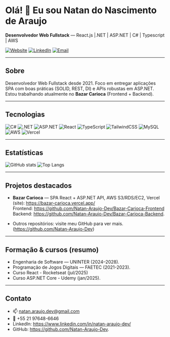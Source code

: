 # Olá! 👋 Eu sou Natan do Nascimento de Araujo

**Desenvolvedor Web Fullstack** 
— React.js |.NET | ASP.NET | C# | Typescript | AWS

[![Website](https://img.shields.io/badge/-Portfolio-brightgreen)](https://bazar-carioca.vercel.app/)
[![LinkedIn](https://img.shields.io/badge/-LinkedIn-0A66C2?style=flat&logo=linkedin&logoColor=white)](https://www.linkedin.com/in/natan-araujo-dev/)
[![Email](https://img.shields.io/badge/-natan.araujo.dev@gmail.com-D14836?style=flat&logo=gmail&logoColor=white)](mailto:natan.araujo.dev@gmail.com)

---

## Sobre
Desenvolvedor Web Fullstack desde 2021. Foco em entregar aplicações SPA com boas práticas (SOLID, REST, DI) e APIs robustas em ASP.NET.
Estou trabalhando atualmente no **Bazar Carioca** (Frontend + Backend).

---

## Tecnologias
![C#](https://img.shields.io/badge/-C%23-239120?style=flat&logo=csharp&logoColor=white)
![.NET](https://img.shields.io/badge/-.NET-512BD4?style=flat&logo=.net&logoColor=white)
![ASP.NET](https://img.shields.io/badge/-ASP.NET-512BD4?style=flat&logo=asp.net&logoColor=cyan)
![React](https://img.shields.io/badge/-React-61DAFB?style=flat&logo=react&logoColor=black)
![TypeScript](https://img.shields.io/badge/-TypeScript-3178C6?style=flat&logo=typescript&logoColor=white)
![TailwindCSS](https://img.shields.io/badge/-TailwindCSS-06B6D4?style=flat&logo=tailwind-css&logoColor=white)
![MySQL](https://img.shields.io/badge/-MySQL-4479A1?style=flat&logo=mysql&logoColor=white)
![AWS](https://img.shields.io/badge/-AWS-232F3E?style=flat&logo=amazon-aws&logoColor=white)
![Vercel](https://img.shields.io/badge/-Vercel-000000?style=flat&logo=vercel&logoColor=white)

---

## Estatísticas
![GitHub stats](https://github-readme-stats.vercel.app/api?username=Natan-Araujo-Dev&show_icons=true&theme=dark)
![Top Langs](https://github-readme-stats.vercel.app/api/top-langs/?username=Natan-Araujo-Dev&layout=compact&theme=dark)

---

## Projetos destacados
- **Bazar Carioca** — SPA React + ASP.NET API, AWS S3/RDS/EC2, Vercel (site): https://bazar-carioca.vercel.app/  
  Frontend: https://github.com/Natan-Araujo-Dev/Bazar-Carioca-Frontend  
  Backend: https://github.com/Natan-Araujo-Dev/Bazar-Carioca-Backend.

- Outros repositórios: visite meu GitHub para ver mais. (https://github.com/Natan-Araujo-Dev)

---

## Formação & cursos (resumo)
- Engenharia de Software — UNINTER (2024–2028).
- Programação de Jogos Digitais — FAETEC (2021-2023).
- Curso React - Rocketseat (jul/2025)
- Curso ASP.NET Core - Udemy (jan/2025).

---

## Contato
- 📫 natan.araujo.dev@gmail.com  
- 📱 +55 21 97648-6646  
- LinkedIn: https://www.linkedin.com/in/natan-araujo-dev/  
- GitHub: https://github.com/Natan-Araujo-Dev.

<!--
**Natan-Araujo-Dev/Natan-Araujo-Dev** is a ✨ _special_ ✨ repository because its `README.md` (this file) appears on your GitHub profile.

Here are some ideas to get you started:

- 🔭 I’m currently working on ...
- 🌱 I’m currently learning ...
- 👯 I’m looking to collaborate on ...
- 🤔 I’m looking for help with ...
- 💬 Ask me about ...
- 📫 How to reach me: ...
- 😄 Pronouns: ...
- ⚡ Fun fact: ...
-->
